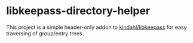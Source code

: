 # libkeepass-directory-helper
This project is a simple header-only addon to [kindahl/libkeepass](https://github.com/kindahl/libkeepass) for easy traversing of group/entry trees.
